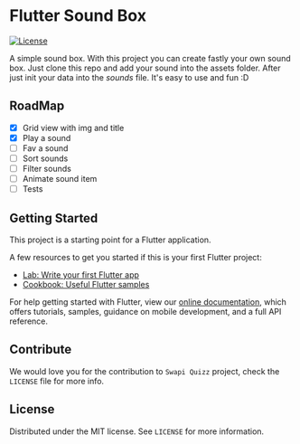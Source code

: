 
# Flutter Sound Box
[![License][license-image]][license-url]

A simple sound box. With this project you can create fastly your own sound box. Just clone this repo and add your sound into the assets folder. After just init your data into the *sounds* file. It's easy to use and fun :D

## RoadMap

- [x] Grid view with img and title
- [x] Play a sound
- [ ] Fav a sound
- [ ] Sort sounds
- [ ] Filter sounds
- [ ] Animate sound item
- [ ] Tests

## Getting Started

This project is a starting point for a Flutter application.

A few resources to get you started if this is your first Flutter project:

- [Lab: Write your first Flutter app](https://flutter.io/docs/get-started/codelab)
- [Cookbook: Useful Flutter samples](https://flutter.io/docs/cookbook)

For help getting started with Flutter, view our 
[online documentation](https://flutter.io/docs), which offers tutorials, 
samples, guidance on mobile development, and a full API reference.

## Contribute

We would love you for the contribution to ``Swapi Quizz`` project, check the ``LICENSE`` file for more info.


## License

Distributed under the MIT license. See ``LICENSE`` for more information.

[license-image]: https://img.shields.io/badge/License-MIT-blue.svg
[license-url]: LICENSE
